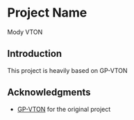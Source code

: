 # Project Name
Mody VTON

## Introduction

This project is heavily based on GP-VTON

## Acknowledgments

- [GP-VTON](https://github.com/xiezhy6/GP-VTON) for the original project
